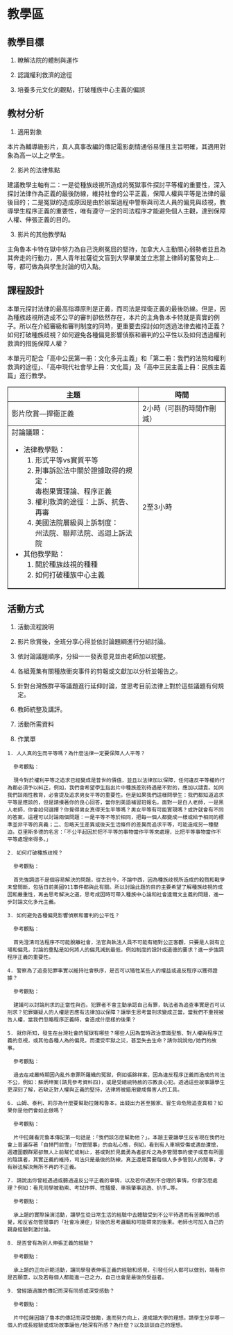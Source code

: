 # 教學區

## 教學目標

1. 瞭解法院的體制與運作

2. 認識權利救濟的途徑

3. 培養多元文化的觀點，打破種族中心主義的偏誤

## 教材分析

1. 適用對象

  本片為輔導級影片，真人真事改編的傳記電影劇情通俗易懂且主旨明確，其適用對象為高一以上之學生。

2. 影片的法律焦點

  建議教學主軸有二：一是從種族歧視所造成的冤獄事件探討平等權的重要性，深入探討法律作為正義的最後防線，維持社會的公平正義，保障人權與平等是法律的最後目的；二是冤獄的造成原因是由於辦案過程中警察與司法人員的偏見與歧視，教導學生程序正義的重要性，唯有遵守一定的司法程序才能避免個人主觀，達到保障人權、伸張正義的目的。

3. 影片的其他教學點

  主角魯本卡特在獄中努力為自己洗刷冤屈的堅持，加拿大人主動關心弱勢者並且為其奔走的行動力，黑人青年拉薩從文盲到大學畢業並立志當上律師的奮發向上…等，都可做為與學生討論的切入點。

## 課程設計

本單元探討法律的最高指導原則是正義，而司法是捍衛正義的最後防線。但是，因為種族歧視所造成不公平的審判卻依然存在，本片的主角魯本卡特就是真實的例子。所以在介紹審級和審判制度的同時，更重要去探討如何透過法律去維持正義？如何打破種族歧視？如何避免各種偏見影響偵察和審判的公平性以及如何透過權利救濟的措施保障人權？

本單元可配合「高中公民第一冊：文化多元主義」和「第二冊：我們的法院和權利救濟的途徑」、「高中現代社會學上冊：文化篇」及「高中三民主義上冊：民族主義篇」進行教學。

<table border="1">
  <thead>
    <tr>
      <th>主題</th>
      <th>時間</th>
    </tr>
  </thead>
  <tbody>
    <tr>
      <td>影片欣賞—捍衛正義</td>
      <td>2小時（可斟酌時間作刪減）</td>
    </tr>
    <tr>
      <td>
        討論議題：
        <ul>
          <li>
            法律教學點：
            <ol>
              <li>形式平等vs實質平等</li>
              <li>
                刑事訴訟法中關於證據取得的規定：<br/>
                毒樹果實理論、程序正義
              </li>
              <li>權利救濟的途徑：上訴、抗告、再審</li>
              <li>
                美國法院層級與上訴制度：<br/>
                州法院、聯邦法院、巡迴上訴法院
              </li>
            </ol>
          </li>
          <li>
            其他教學點：
            <ol>
              <li>關於種族歧視的種種</li>
              <li>如何打破種族中心主義</li>
            </ol>
          </li>
        </ul>
      </td>
      <td>2至3小時</td>
    </tr>
  </tbody>
</table>

## 活動方式 

1. 活動流程說明

  1. 影片欣賞後，全班分享心得並依討論題綱進行分組討論。

  2. 依討論議題順序，分組一一發表意見並由老師加以統整。

  3. 各組蒐集有關種族衝突事件的剪報或文獻加以分析並報告之。

  4. 針對台灣族群平等議題進行延伸討論，並思考目前法律上對於這些議題有何規定。

  5. 教師統整及講評。

2. 活動所需資料 

  1. 作業單

    1. 人人真的生而平等嗎？為什麼法律一定要保障人人平等？

      參考觀點：

      現今對於權利平等之追求已經變成是普世的價值，並且以法律加以保障，任何違反平等權的行為都必須予以糾正，例如，我們會希望學生指出片中種族差別待遇是不對的，應加以譴責。如同我們談兩性教育，必會提及追求男女平等的重要性。但是如果我們這樣問學生：我們都知道追求平等是應該的，但是請摸著你的良心回答，當你到美語補習班報名，面對一是白人老師，一是黑人老師，你會如何選擇？你覺得男女真得天生平等嗎？男女平等有可能實現嗎？或許就會有不同的答案。這裡可以討論兩個問題：一是平等不等於相同，把每一個人都變成一樣或給予相同的標準並非平等的真義；二、忽略天生差異或後天生活條件的差異而追求平等，可能造成另一種壓迫。亞里斯多德的名言：「不公平起因於把不平等的事物當作平等來處理，比把平等事物當作不平等處理來得多。」

    2. 如何打破種族歧視？

      參考觀點：

      首先強調這不是個容易解決的問題，從古到今，不論中西，因為種族歧視所造成的殺戮和戰爭未曾間斷，包括日前美國911事件都與此有關。所以討論此題的目的主要希望了解種族歧視的成因和嚴重性，再去思考解決之道。思考成因時可帶入種族中心論和社會達爾文主義的問題，進一步討論文化多元主義。

    3. 如何避免各種偏見影響偵察和審判的公平性？

      參考觀點：

      首先澄清司法程序不可能脫離社會，法官與執法人員不可能有絕對公正客觀，只要是人就有立場和偏見，討論的重點是如何將人的偏見減到最低，例如制度的設計或道德的要求？進一步強調程序正義的重要性。

    4. 警察為了追查犯罪事實以維持社會秩序，是否可以犧牲某些人的權益或違反程序以獲得證據？

      參考觀點：

      建議可以討論刑求的正當性與否。犯罪者不會主動承認自己有罪，執法者為追查事實是否可以刑求？犯罪嫌疑人的人權是否應有法律加以保障？讓學生思考當刑求變成正當，當我們不重視被告人權，當我們忽略程序正義時，會造成什麼樣的後果？

    5. 就你所知，發生在台灣社會的冤獄有哪些？哪些人因為當時政治意識型態、對人權與程序正義的忽視，或其他各種人為的偏見，而遭受牢獄之災，甚至失去生命？請你說說他/她們的故事。

      參考觀點：

      過去在戒嚴時期因內亂外患罪所羅織的冤獄，例如張錦祥案，因為違反程序正義而造成的司法不公，例如：蘇炳坤案(請見參考資料四)，或是受總統特赦的宗教良心犯。透過這些故事讓學生更深刻了解，若缺乏對人權與正義的堅持，法律將被錯用變成傷害人的工具。

    6. 山姆、泰利、莉莎為什麼要幫助拉薩和魯本，出錢出力甚至搬家、冒生命危險追查真相？如果你是他們會如此做嗎？

      參考觀點：

      片中拉薩看完魯本傳記第一句話是：「我們該怎麼幫助他？」。本題主要讓學生反省現在我們社會上普遍存著「自掃門前雪」「勿管閒事」的自私心態，例如，看到有人車禍受傷或遇劫遭搶，週遭圍觀群眾卻無人上前幫忙或制止，甚或對於見義勇為者卻斥之為多管閒事的傻子或意有所圖的陰謀者，其實正義的維持，司法只是最後的防線，真正還是需要每個人多多管別人的閒事，才有辦法解決無所不再的不正義。

    7. 請說出你曾經遇過或聽過違反公平正義的事情，以及若你遇到不合理的事情，你會怎麼處理？例如：看見同學被勒索、考試作弊、性騷擾、車禍肇事逃逸、扒手…等。

      參考觀點：

      承上題的實際操演活動，讓學生從日常生活的經驗中去體驗受到不公平待遇而有苦難伸的感覺，和反省勿管閒事的「社會冷漠症」背後的思考邏輯和可能帶來的後果。老師也可加入自己的親身經驗刺激討論。

    8. 是否曾有為別人伸張正義的經驗？

      參考觀點：

      承上題的正向示範活動，讓同學發表伸張正義的經驗和感覺，引發任何人都可以做到，端看你是否願意，以及若每個人都能進一己之力，自己也會是最後的受益者。

    9. 曾經讀過誰的傳記而深有同感或深受感動？

      參考觀點：

      片中拉薩因讀了魯本的傳記而深受鼓勵，進而努力向上，達成讀大學的理想。請學生分享哪一個人的成長經驗或成功故事讓他/她深有所感？為什麼？以及談談自己的理想。

